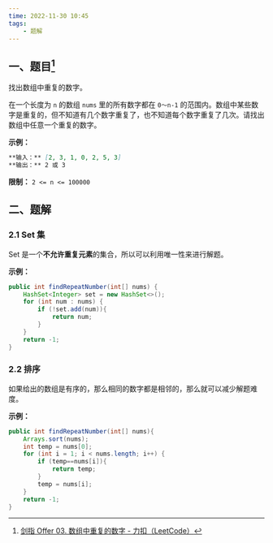 ```yaml
---
time: 2022-11-30 10:45
tags:
	- 题解
---
```

## 一、题目[^1]
找出数组中重复的数字。

在一个长度为 `n` 的数组 `nums` 里的所有数字都在 `0～n-1` 的范围内。数组中某些数字是重复的，但不知道有几个数字重复了，也不知道每个数字重复了几次。请找出数组中任意一个重复的数字。

**示例：**
```markdown
**输入：** [2, 3, 1, 0, 2, 5, 3]
**输出：** 2 或 3
```

**限制：** `2 <= n <= 100000`
## 二、题解
### 2.1 Set 集
Set 是一个**不允许重复元素**的集合，所以可以利用唯一性来进行解题。

**示例：**
```java
public int findRepeatNumber(int[] nums) {  
    HashSet<Integer> set = new HashSet<>();  
    for (int num : nums) {  
        if (!set.add(num)){  
            return num;  
        }  
    }  
    return -1;  
}
```

### 2.2 排序
如果给出的数组是有序的，那么相同的数字都是相邻的，那么就可以减少解题难度。

**示例：**
```java
public int findRepeatNumber(int[] nums){  
    Arrays.sort(nums);  
    int temp = nums[0];  
    for (int i = 1; i < nums.length; i++) {  
        if (temp==nums[i]){  
            return temp;  
        }  
        temp = nums[i];  
    }  
    return -1;  
}
```

[^1]:[剑指 Offer 03. 数组中重复的数字 - 力扣（LeetCode）](https://leetcode.cn/problems/shu-zu-zhong-zhong-fu-de-shu-zi-lcof/?favorite=xb9nqhhg)